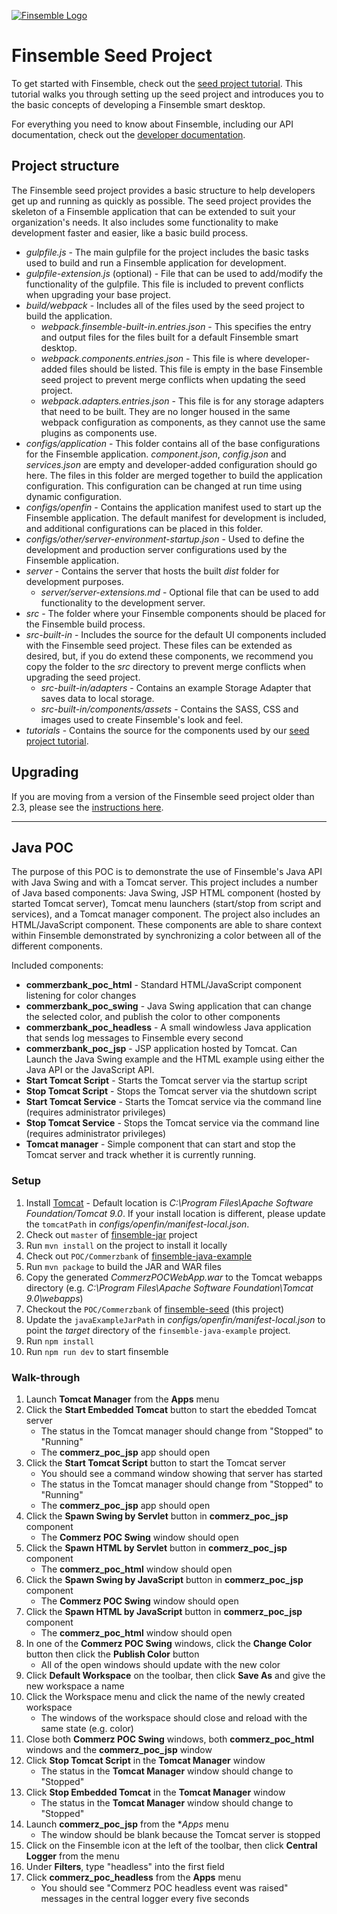 [![Finsemble Logo](https://documentation.chartiq.com/finsemble/styles/img/Finsemble_Logo_Dark.svg)](https://documentation.chartiq.com/finsemble/)

# Finsemble Seed Project

To get started with Finsemble, check out the [seed project tutorial](https://www.chartiq.com/tutorials/finsemble-seed-project). This tutorial walks you through setting up the seed project and introduces you to the basic concepts of developing a Finsemble smart desktop.

For everything you need to know about Finsemble, including our API documentation, check out the [developer documentation](https://documentation.chartiq.com/finsemble).

## Project structure

The Finsemble seed project provides a basic structure to help developers get up and running as quickly as possible. The seed project provides the skeleton of a Finsemble application that can be extended to suit your organization's needs. It also includes some functionality to make development faster and easier, like a basic build process.

- _gulpfile.js_ - The main gulpfile for the project includes the basic tasks used to build and run a Finsemble application for development.
- _gulpfile-extension.js_ (optional) - File that can be used to add/modify the functionality of the gulpfile. This file is included to prevent conflicts when upgrading your base project.
- _build/webpack_ - Includes all of the files used by the seed project to build the application.
    - _webpack.finsemble-built-in.entries.json_ - This specifies the entry and output files for the files built for a default Finsemble smart desktop.
    - _webpack.components.entries.json_ - This file is where developer-added files should be listed. This file is empty in the base Finsemble seed project to prevent merge conflicts when updating the seed project.
    - _webpack.adapters.entries.json_ - This file is for any storage adapters that need to be built. They are no longer housed in the same webpack configuration as components, as they cannot use the same plugins as components use.
- _configs/application_ - This folder contains all of the base configurations for the Finsemble application. _component.json_, _config.json_ and _services.json_ are empty and developer-added configuration should go here. The files in this folder are merged together to build the application configuration. This configuration can be changed at run time using dynamic configuration.
- _configs/openfin_ - Contains the application manifest used to start up the Finsemble application. The default manifest for development is included, and additional configurations can be placed in this folder.
- _configs/other/server-environment-startup.json_ - Used to define the development and production server configurations used by the Finsemble application.
- _server_ - Contains the server that hosts the built _dist_ folder for development purposes.
    - _server/server-extensions.md_ - Optional file that can be used to add functionality to the development server.
- _src_ - The folder where your Finsemble components should be placed for the Finsemble build process.
- _src-built-in_ - Includes the source for the default UI components included with the Finsemble seed project. These files can be extended as desired, but, if you do extend these components, we recommend you copy the folder to the _src_ directory to prevent merge conflicts when upgrading the seed project.
    - _src-built-in/adapters_ - Contains an example Storage Adapter that saves data to local storage.
    - _src-built-in/components/assets_ - Contains the SASS, CSS and images used to create Finsemble's look and feel.
- _tutorials_ - Contains the source for the components used by our [seed project tutorial](https://www.chartiq.com/tutorials/?slug=finsemble-seed-project).

## Upgrading
If you are moving from a version of the Finsemble seed project older than 2.3, please see the [instructions here](https://github.com/ChartIQ/finsemble-seed/tree/master/migration/2.3).

---

## Java POC

The purpose of this POC is to demonstrate the use of Finsemble's Java API with Java Swing and with a Tomcat server. This project includes a number of Java based components: Java Swing, JSP HTML component (hosted by started Tomcat server), Tomcat menu launchers (start/stop from script and services), and a Tomcat manager component. The project also includes an HTML/JavaScript component. These components are able to share context within Finsemble demonstrated by synchronizing a color between all of the different components. 

Included components:
- **commerzbank_poc_html** - Standard HTML/JavaScript component listening for color changes
- **commerzbank_poc_swing** - Java Swing application that can change the selected color, and publish the color to other components
- **commerzbank_poc_headless** - A small windowless Java application that sends log messages to Finsemble every second
- **commerzbank_poc_jsp** - JSP application hosted by Tomcat. Can Launch the Java Swing example and the HTML example using either the Java API or the JavaScript API.
- **Start Tomcat Script** - Starts the Tomcat server via the startup script
- **Stop Tomcat Script** - Stops the Tomcat server via the shutdown script
- **Start Tomcat Service** -  Starts the Tomcat service via the command line (requires administrator privileges)
- **Stop Tomcat Service** -  Stops the Tomcat service via the command line (requires administrator privileges)
- **Tomcat manager** - Simple component that can start and stop the Tomcat server and track whether it is currently running. 

### Setup

1) Install [Tomcat](https://tomcat.apache.org/download-90.cgi) - Default location is _C:\Program Files\Apache Software Foundation/Tomcat 9.0_. If your install location is different, please update the `tomcatPath` in _configs/openfin/manifest-local.json_.
1) Check out `master` of [finsemble-jar](https://github.com/ChartIQ/finsemble-jar) project
1) Run `mvn install` on the project to install it locally
1) Check out `POC/Commerzbank` of [finsemble-java-example](https://github.com/ChartIQ/finsemble-java-example)
1) Run `mvn package` to build the JAR and WAR files
1) Copy the generated _CommerzPOCWebApp.war_ to the Tomcat webapps directory (e.g. _C:\Program Files\Apache Software Foundation\Tomcat 9.0\webapps_)
1) Checkout the `POC/Commerzbank` of [finsemble-seed](https://github.com/ChartIQ/finsemble-seed) (this project)
1) Update the `javaExampleJarPath` in _configs/openfin/manifest-local.json_ to point the _target_ directory of the `finsemble-java-example` project.
1) Run `npm install`
1) Run `npm run dev` to start finsemble

### Walk-through

1) Launch **Tomcat Manager** from the **Apps** menu
1) Click the **Start Embedded Tomcat** button to start the ebedded Tomcat server
    - The status in the Tomcat manager should change from "Stopped" to "Running"
    - The **commerz_poc_jsp** app should open
1) Click the **Start Tomcat Script** button to start the Tomcat server
    - You should see a command window showing that server has started
    - The status in the Tomcat manager should change from "Stopped" to "Running"
    - The **commerz_poc_jsp** app should open
1) Click the **Spawn Swing by Servlet** button in **commerz_poc_jsp** component
    - The **Commerz POC Swing** window should open
1) Click the **Spawn HTML by Servlet** button in **commerz_poc_jsp** component
    - The **commerz_poc_html** window should open
1) Click the **Spawn Swing by JavaScript** button in **commerz_poc_jsp** component
    - The **Commerz POC Swing** window should open
1) Click the **Spawn HTML by JavaScript** button in **commerz_poc_jsp** component
    - The **commerz_poc_html** window should open
1) In one of the **Commerz POC Swing** windows, click the **Change Color** button then click the **Publish Color** button
    - All of the open windows should update with the new color
1) Click **Default Workspace** on the toolbar, then click **Save As** and give the new workspace a name
1) Click the Workspace menu and click the name of the newly created workspace
    - The windows of the workspace should close and reload with the same state (e.g. color)
1) Close both **Commerz POC Swing** windows, both **commerz_poc_html** windows and the **commerz_poc_jsp** window
1) Click **Stop Tomcat Script** in the **Tomcat Manager** window
    - The status in the **Tomcat Manager** window should change to "Stopped"
1) Click **Stop Embedded Tomcat** in the **Tomcat Manager** window
    - The status in the **Tomcat Manager** window should change to "Stopped"
1) Launch **commerz_poc_jsp** from the **Apps* menu
    - The window should be blank because the Tomcat server is stopped
1) Click on the Finsemble icon at the left of the toolbar, then click **Central Logger** from the menu
1) Under **Filters**, type "headless" into the first field
1) Click **commerz_poc_headless** from the **Apps** menu
    - You should see "Commerz POC headless event was raised" messages in the central logger every five seconds
